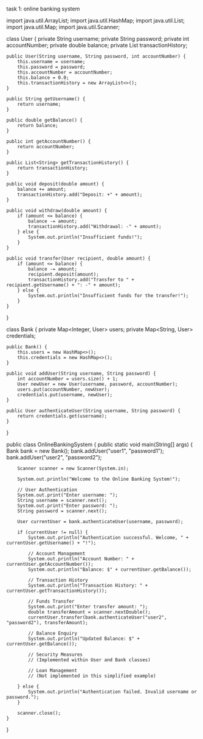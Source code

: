 task 1: online banking system 

import java.util.ArrayList;
import java.util.HashMap;
import java.util.List;
import java.util.Map;
import java.util.Scanner;

class User {
    private String username;
    private String password;
    private int accountNumber;
    private double balance;
    private List<String> transactionHistory;

    public User(String username, String password, int accountNumber) {
        this.username = username;
        this.password = password;
        this.accountNumber = accountNumber;
        this.balance = 0.0;
        this.transactionHistory = new ArrayList<>();
    }

    public String getUsername() {
        return username;
    }

    public double getBalance() {
        return balance;
    }

    public int getAccountNumber() {
        return accountNumber;
    }

    public List<String> getTransactionHistory() {
        return transactionHistory;
    }

    public void deposit(double amount) {
        balance += amount;
        transactionHistory.add("Deposit: +" + amount);
    }

    public void withdraw(double amount) {
        if (amount <= balance) {
            balance -= amount;
            transactionHistory.add("Withdrawal: -" + amount);
        } else {
            System.out.println("Insufficient funds!");
        }
    }

    public void transfer(User recipient, double amount) {
        if (amount <= balance) {
            balance -= amount;
            recipient.deposit(amount);
            transactionHistory.add("Transfer to " + recipient.getUsername() + ": -" + amount);
        } else {
            System.out.println("Insufficient funds for the transfer!");
        }
    }
}

class Bank {
    private Map<Integer, User> users;
    private Map<String, User> credentials;

    public Bank() {
        this.users = new HashMap<>();
        this.credentials = new HashMap<>();
    }

    public void addUser(String username, String password) {
        int accountNumber = users.size() + 1;
        User newUser = new User(username, password, accountNumber);
        users.put(accountNumber, newUser);
        credentials.put(username, newUser);
    }

    public User authenticateUser(String username, String password) {
        return credentials.get(username);
    }
}

public class OnlineBankingSystem {
    public static void main(String[] args) {
        Bank bank = new Bank();
        bank.addUser("user1", "password1");
        bank.addUser("user2", "password2");

        Scanner scanner = new Scanner(System.in);

        System.out.println("Welcome to the Online Banking System!");

        // User Authentication
        System.out.print("Enter username: ");
        String username = scanner.next();
        System.out.print("Enter password: ");
        String password = scanner.next();

        User currentUser = bank.authenticateUser(username, password);

        if (currentUser != null) {
            System.out.println("Authentication successful. Welcome, " + currentUser.getUsername() + "!");

            // Account Management
            System.out.println("Account Number: " + currentUser.getAccountNumber());
            System.out.println("Balance: $" + currentUser.getBalance());

            // Transaction History
            System.out.println("Transaction History: " + currentUser.getTransactionHistory());

            // Funds Transfer
            System.out.print("Enter transfer amount: ");
            double transferAmount = scanner.nextDouble();
            currentUser.transfer(bank.authenticateUser("user2", "password2"), transferAmount);

            // Balance Enquiry
            System.out.println("Updated Balance: $" + currentUser.getBalance());

            // Security Measures
            // (Implemented within User and Bank classes)

            // Loan Management
            // (Not implemented in this simplified example)

        } else {
            System.out.println("Authentication failed. Invalid username or password.");
        }

        scanner.close();
    }
}





